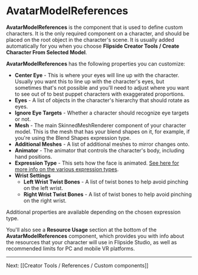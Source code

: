 # AvatarModelReferences

**AvatarModelReferences** is the component that is used to define custom characters. It is the only required component on a character, and should be placed on the root object in the character's scene. It is usually added automatically for you when you choose **Flipside Creator Tools / Create Character From Selected Model**.

**AvatarModelReferences** has the following properties you can customize:

* **Center Eye** - This is where your eyes will line up with the character. Usually you want this to line up with the character's eyes, but sometimes that's not possible and you'll need to adjust where you want to see out of to best puppet characters with exaggerated proportions.
* **Eyes** - A list of objects in the character's hierarchy that should rotate as eyes.
* **Ignore Eye Targets** - Whether a character should recognize eye targets or not.
* **Mesh** - The main SkinnedMeshRenderer component of your character model. This is the mesh that has your blend shapes on it, for example, if you're using the Blend Shapes expression type.
* **Additional Meshes** - A list of additional meshes to mirror changes onto.
* **Animator** - The animator that controls the character's body, including hand positions.
* **Expression Type** - This sets how the face is animated. [See here for more info on the various expression types](/docs/2021.1/creator-tools/concepts/characters).
* **Wrist Settings**
  * **Left Wrist Twist Bones** - A list of twist bones to help avoid pinching on the left wrist.
  * **Right Wrist Twist Bones** - A list of twist bones to help avoid pinching on the right wrist.

Additional properties are available depending on the chosen expression type.

You'll also see a **Resource Usage** section at the bottom of the **AvatarModelReferences** component, which provides you with info about the resources that your character will use in Flipside Studio, as well as recommended limits for PC and mobile VR platforms.

---

Next: [[Creator Tools / References / Custom components]]

